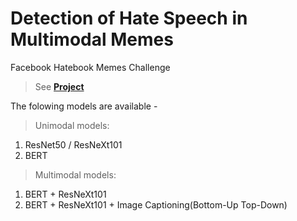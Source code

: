 # Detection of Hate Speech in Multimodal Memes
Facebook Hatebook Memes Challenge

> See [**Project**](https://abhishek0697.github.io/project/detecting-hate-speech-in-multi-modal-memes/)

The folowing models are available - 

> Unimodal models: 
1. ResNet50 / ResNeXt101
2. BERT

> Multimodal models:
1. BERT + ResNeXt101
2. BERT + ResNeXt101 + Image Captioning(Bottom-Up Top-Down)
